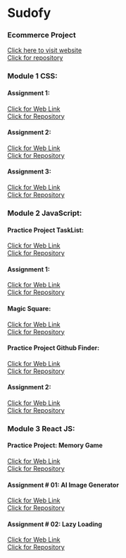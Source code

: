 # Sudofy

### Ecommerce Project
[Click here to visit website](https://hassan5022.github.io/Sudofy) <br>
[Click for repository](https://github.com/Hassan5022/Sudofy/tree/ecommerce)

### Module 1 CSS:

#### Assignment 1:
[Click for Web Link](https://hassan5022.github.io/Sudofy-Assignment1) <br>
[Click for Repository](https://github.com/Hassan5022/Sudofy-Assignment1.git)

#### Assignment 2:
[Click for Web Link](https://hassan5022.github.io/Sudofy-Assignment-2) <br>
[Click for Repository](https://github.com/Hassan5022/Sudofy-Assignment-2.git)

#### Assignment 3:
[Click for Web Link](https://hassan5022.github.io/Sudofy-Assignment-3) <br>
[Click for Repository](https://github.com/Hassan5022/Sudofy-Assignment-3.git)

### Module 2 JavaScript:

#### Practice Project TaskList:
[Click for Web Link](https://hassan5022.github.io/Sudofy-TaskList) <br>
[Click for Repository](https://github.com/Hassan5022/Sudofy-TaskList.git)

#### Assignment 1:
[Click for Web Link](https://hassan5022.github.io/JS-Assignment-1) <br>
[Click for Repository](https://github.com/Hassan5022/JS-Assignment-1.git)

#### Magic Square:
[Click for Web Link](https://hassan5022.github.io/magic-square) <br>
[Click for Repository](https://github.com/Hassan5022/magic-square.git)

#### Practice Project Github Finder:
[Click for Web Link](https://hassan5022.github.io/Github-Finder) <br>
[Click for Repository](https://github.com/Hassan5022/Github-Finder.git)

#### Assignment 2:
[Click for Web Link](https://hassan5022.github.io/JS-Assignment-2) <br>
[Click for Repository](https://github.com/Hassan5022/JS-Assignment-2.git)

### Module 3 React JS:

#### Practice Project: Memory Game
[Click for Web Link](https://react-magic-game.web.app) <br>
[Click for Repository](https://github.com/Hassan5022/magic-game.git)

#### Assignment # 01: AI Image Generator
[Click for Web Link](https://react-assignment-project.netlify.app) <br>
[Click for Repository](https://github.com/Hassan5022/react-project.git)

#### Assignment # 02: Lazy Loading
[Click for Web Link](https://image-gallery-assignment.netlify.app) <br>
[Click for Repository](https://github.com/Hassan5022/image-gallery.git)
